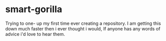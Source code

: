 # smart-gorilla
Trying to one- up my first time ever creating a repository.
I am getting this down much faster then i ever thought i would, If anyone has any words of advice i'd love to hear them.
